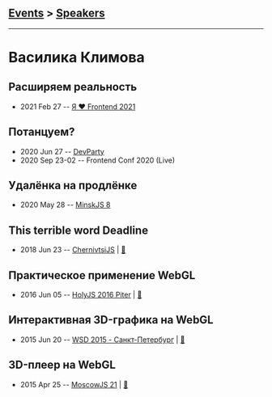 ## [Events](../README.md) > [Speakers](../speakers.md)
---

# Василика Климова

## Расширяем реальность
- 2021 Feb 27 -- [Я ❤ Frontend 2021](https://youtu.be/uvE3N-ZQow4)    
## Потанцуем?
- 2020 Jun 27 -- [DevParty](https://www.youtube.com/watch?v=MZA8F479JHQ)    
- 2020 Sep 23-02 -- Frontend Conf 2020 (Live)    
## Удалёнка на продлёнке
- 2020 May 28 -- [MinskJS 8](https://www.youtube.com/watch?v=JHiQVS5ZXJI)    
## This terrible word Deadline
- 2018 Jun 23 -- [ChernivtsiJS](https://youtu.be/LLGUAyWZhjc)  | [:notebook:](https://chernivtsi.js.org/this-terrible-word-deadline/)  
## Практическое применение WebGL
- 2016 Jun 05 -- [HolyJS 2016 Piter](https://www.youtube.com/watch?v=bfYzKjhdyu8)  | [:notebook:](http://public.jugru.org/holyjs/2016/spb/day_1/track_2/klimova.pdf)  
## Интерактивная 3D-графика на WebGL
- 2015 Jun 20 -- [WSD 2015 - Санкт-Петербург](https://www.youtube.com/watch?v=V7bnSOwuO4M)  | [:notebook:](https://wsd.events/2015/06/20/pres/webgl/)  
## 3D-плеер на WebGL
- 2015 Apr 25 -- [MoscowJS 21](https://www.youtube.com/watch?v=0Z0vsg830QQ)  | [:notebook:](https://www.slideshare.net/moscowjs/3-d-webgl)  
